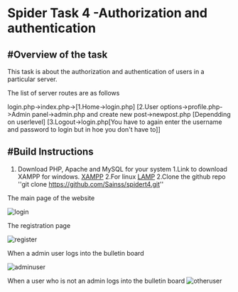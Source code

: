 # Spider Task 4 -Authorization and authentication


#Overview of the task
---------------------------------
This task is about the authorization and authentication of users in a particular server.

The list of server routes are as follows

login.php->index.php->[1.Home->login.php]
                      [2.User options->profile.php->Admin panel->admin.php and create new post->newpost.php [Dependding on userlevel]
                      [3.Logout->login.php[You have to again enter the username and password to login but in hoe you don't have to]]

#Build Instructions
----------------------------------
1. Download PHP, Apache and MySQL for your system
      1.Link to download XAMPP for windows. [XAMPP](https://sourceforge.net/projects/xampp/?source=directory)
      2.For linux [LAMP](https://bitnami.com/stack/lamp/installer)
2.Clone the github repo ''git clone https://github.com/Sainss/spidert4.git''

The main page of the website

![login](https://cloud.githubusercontent.com/assets/19251508/16494981/1a065d84-3f09-11e6-9cb9-b2c5b6222e72.jpg)

The registration page

![register](https://cloud.githubusercontent.com/assets/19251508/16494990/1f830488-3f09-11e6-8d22-2c8f55eb6e4b.jpg)

When a admin user logs into the bulletin board

![adminuser](https://cloud.githubusercontent.com/assets/19251508/16495183/e720d1d2-3f09-11e6-8da4-6ddbcd615e1b.jpg)

When a user who is not an admin logs into the bulletin board
![otheruser](https://cloud.githubusercontent.com/assets/19251508/16495185/ea482234-3f09-11e6-9c63-cb75848a5a6f.jpg)

